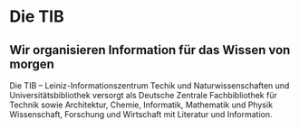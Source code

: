 # Die TIB

## Wir organisieren Information für das Wissen von morgen

Die TIB – Leiniz-Informationszentrum Techik und Naturwissenschaften und Universitätsbibliothek versorgt als Deutsche Zentrale Fachbibliothek für Technik sowie Architektur, Chemie, Informatik, Mathematik und Physik Wissenschaft, Forschung und Wirtschaft mit Literatur und Information.
